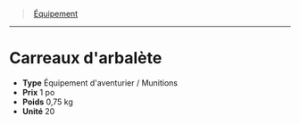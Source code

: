 ﻿---
!Equipment
Type: Équipement d'aventurier / Munitions
Price: 1 po
Weight: 0,75 kg
Unity: 20
Id: equipment_hd.md#carreaux-darbalète
ParentLink: equipment_hd.md#Équipement
Name: Carreaux d'arbalète
ParentName: Équipement
NameLevel: 1
Attributes: {}
---
> [Équipement](hd_equipment.md)

---

# Carreaux d'arbalète

- **Type** Équipement d'aventurier / Munitions
- **Prix** 1 po
- **Poids** 0,75 kg
- **Unité** 20

